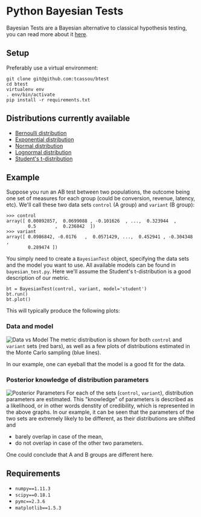 # Python Bayesian Tests

Bayesian Tests are a Bayesian alternative to classical hypothesis testing, you can read more about it [here](https://en.wikipedia.org/wiki/Bayes_factor).

## Setup
Preferably use a virtual environment:
```
git clone git@github.com:tcassou/btest
cd btest
virtualenv env
. env/bin/activate
pip install -r requirements.txt
```

## Distributions currently available
* [Bernoulli distribution](https://en.wikipedia.org/wiki/Bernoulli_distribution)
* [Exponential distribution](https://en.wikipedia.org/wiki/Exponential_distribution)
* [Normal distribution](https://en.wikipedia.org/wiki/Normal_distribution)
* [Lognormal distribution](https://en.wikipedia.org/wiki/Log-normal_distribution)
* [Student's t-distribution](https://en.wikipedia.org/wiki/Student's_t-distribution)

## Example
Suppose you run an AB test between two populations, the outcome being one set of measures for each group (could be conversion, revenue, latency, etc).
We'll call these two data sets `control` (A group) and `variant` (B group):
```
>>> control
array([ 0.00892857,  0.0699088 , -0.101626  , ...,  0.323944  ,
        0.5       ,  0.236842  ])
>>> variant
array([ 0.0986842, -0.0176   ,  0.0571429, ...,  0.452941 , -0.304348 ,
        0.289474 ])
```

You simply need to create a `BayesianTest` object, specifying the data sets and the model you want to use. All available models can be found in `bayesian_test.py`.
Here we'll assume the Student's t-distribution is a good description of our metric.
```
bt = BayesianTest(control, variant, model='student')
bt.run()
bt.plot()
```

This will typically produce the following plots:

### Data and model

![Data vs Model](https://github.com/tcassou/btest/blob/master/example/data_vs_pred.png)
The metric distribution is shown for both `control` and `variant` sets (red bars), as well as a few plots of distributions estimated in the Monte Carlo sampling (blue lines).

In our example, one can eyeball that the model is a good fit for the data.

### Posterior knowledge of distribution parameters

![Posterior Parameters](https://github.com/tcassou/btest/blob/master/example/posterior_distrib.png)
For each of the sets (`control`, `variant`), distribution parameters are estimated. This "knowledge" of parameters is described as a likelihood, or in other words denstity of credibility, which is represented in the above graphs.
In our example, it can be seen that the parameters of the two sets are extremely likely to be different, as their distributions are shifted and
* barely overlap in case of the mean,
* do not overlap in case of the other two parameters.

One could conclude that A and B groups are different here.

## Requirements
* `numpy==1.11.3`
* `scipy==0.18.1`
* `pymc==2.3.6`
* `matplotlib==1.5.3`